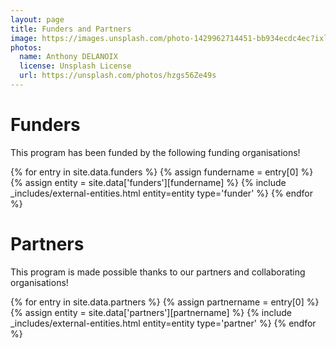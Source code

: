 ```yaml
---
layout: page
title: Funders and Partners
image: https://images.unsplash.com/photo-1429962714451-bb934ecdc4ec?ixlib=rb-1.2.1&ixid=MnwxMjA3fDB8MHxwaG90by1wYWdlfHx8fGVufDB8fHx8&auto=format&fit=crop&w=1650&q=80
photos:
  name: Anthony DELANOIX
  license: Unsplash License
  url: https://unsplash.com/photos/hzgs56Ze49s
---
```


# Funders

This program has been funded by the following funding organisations!

<div class="entities">
{% for entry in site.data.funders %}
    {% assign fundername = entry[0] %}
    {% assign entity = site.data['funders'][fundername] %}
    {% include _includes/external-entities.html entity=entity type='funder' %}
{% endfor %}
</div>

# Partners

This program is made possible thanks to our partners and collaborating organisations!

<div class="entities">
{% for entry in site.data.partners %}
    {% assign partnername = entry[0] %}
    {% assign entity = site.data['partners'][partnername] %}
    {% include _includes/external-entities.html entity=entity type='partner' %}
{% endfor %}
</div>
